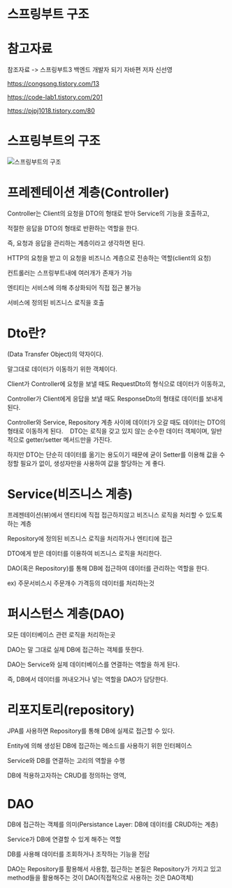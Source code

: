 스프링부트 구조
=====

참고자료
===

참조자료 -> 스프링부트3 백엔드 개발자 되기 자바편 저자 신선영

https://congsong.tistory.com/13

https://code-lab1.tistory.com/201

https://pjpj1018.tistory.com/80


스프링부트의 구조
====

![스프링부트의 구조](https://github.com/kmh0128/SpringBoot/assets/100178951/f84f789a-db12-4a4e-9270-bc8be1de0ab3)


프레젠테이션 계층(Controller)
===

Controller는 Client의 요청을 DTO의 형태로 받아 Service의 기능을 호출하고, 

적절한 응답을 DTO의 형태로 반환하는 역할을 한다.

즉, 요청과 응답을 관리하는 계층이라고 생각하면 된다. 


HTTP의 요청을 받고 이 요청을 비즈니스 계층으로 전송하는 역할(client의 요청)

컨트롤러는 스프링부트내에 여러개가 존재가 가능

엔티티는 서비스에 의해 추상화되어 직접 접근 불가능

서비스에 정의된 비즈니스 로직을 호출

Dto란?
===

(Data Transfer Object)의 약자이다.

말그대로 데이터가 이동하기 위한 객체이다.

Client가 Controller에 요청을 보낼 때도 RequestDto의 형식으로 데이터가 이동하고, 

Controller가 Client에게 응답을 보낼 때도 ResponseDto의 형태로 데이터를 보내게 된다.

Controller와 Service, Repository 계층 사이에 데이터가 오갈 때도 데이터는 DTO의 형태로 이동하게 된다. 
 
DTO는 로직을 갖고 있지 않는 순수한 데이터 객체이며, 일반적으로 getter/setter 메서드만을 가진다. 

하지만 DTO는 단순히 데이터를 옮기는 용도이기 때문에 굳이 Setter를 이용해 값을 수정할 필요가 없이, 생성자만을 사용하여 값을 할당하는 게 좋다. 


Service(비즈니스 계층)
===

프레젠테이션(뷰)에서 엔티티에 직접 접근하지않고 비즈니스 로직을 처리할 수 있도록하는 계층

Repository에 정의된 비즈니스 로직을 처리하거나 엔티티에 접근

DTO에게 받은 데이터를 이용하여 비즈니스 로직을 처리한다.

DAO(혹은 Repository)를 통해 DB에 접근하여 데이터를 관리하는 역할을 한다. 

ex) 주문서비스시 주문개수 가격등의 데이터를 처리하는것


퍼시스턴스 계층(DAO)
====

모든 데이터베이스 관련 로직을 처리하는곳

DAO는 말 그대로 실제 DB에 접근하는 객체를 뜻한다. 

DAO는 Service와 실제 데이터베이스를 연결하는 역할을 하게 된다.

즉, DB에서 데이터를 꺼내오거나 넣는 역할을 DAO가 담당한다.
 

리포지토리(repository) 
====

JPA를 사용하면 Repository를 통해 DB에 실제로 접근할 수 있다. 

Entity에 의해 생성된 DB에 접근하는 메소드를 사용하기 위한 인터페이스

Service와 DB를 연결하는 고리의 역할을 수행

DB에 적용하고자하는 CRUD를 정의하는 영역,

DAO
====

DB에 접근하는 객체를 의미(Persistance Layer: DB에 데이터를 CRUD하는 계층)

Service가 DB에 연결할 수 있게 해주는 역할

DB를 사용해 데이터를 조회하거나 조작하는 기능을 전담

DAO는 Repository를 활용해서 사용함, 접근하는 본질은 Repository가 가지고 있고 method들을 활용해주는 것이 DAO(직접적으로 사용하는 것은 DAO객체)








